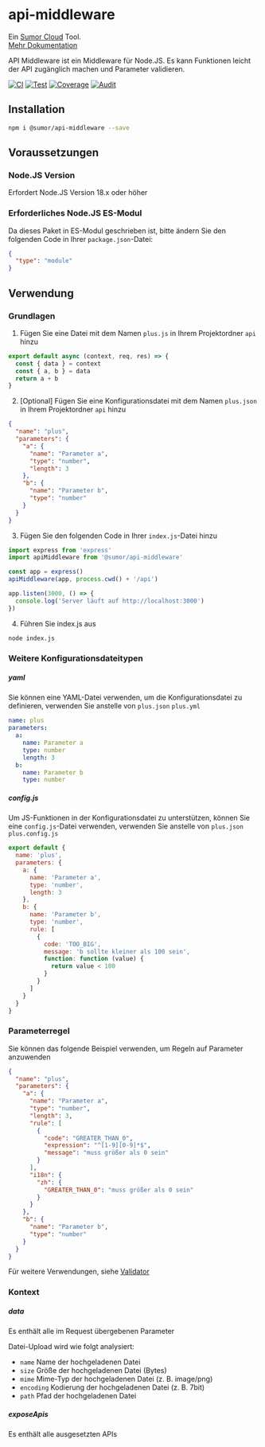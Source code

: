 # api-middleware

Ein [Sumor Cloud](https://sumor.cloud) Tool.  
[Mehr Dokumentation](https://sumor.cloud/api-middleware)

API Middleware ist ein Middleware für Node.JS.
Es kann Funktionen leicht der API zugänglich machen und Parameter validieren.

[![CI](https://github.com/sumor-cloud/api-middleware/actions/workflows/ci.yml/badge.svg)](https://github.com/sumor-cloud/api-middleware/actions/workflows/ci.yml)
[![Test](https://github.com/sumor-cloud/api-middleware/actions/workflows/ut.yml/badge.svg)](https://github.com/sumor-cloud/api-middleware/actions/workflows/ut.yml)
[![Coverage](https://github.com/sumor-cloud/api-middleware/actions/workflows/coverage.yml/badge.svg)](https://github.com/sumor-cloud/api-middleware/actions/workflows/coverage.yml)
[![Audit](https://github.com/sumor-cloud/api-middleware/actions/workflows/audit.yml/badge.svg)](https://github.com/sumor-cloud/api-middleware/actions/workflows/audit.yml)

## Installation

```bash
npm i @sumor/api-middleware --save
```

## Voraussetzungen

### Node.JS Version

Erfordert Node.JS Version 18.x oder höher

### Erforderliches Node.JS ES-Modul

Da dieses Paket in ES-Modul geschrieben ist,
bitte ändern Sie den folgenden Code in Ihrer `package.json`-Datei:

```json
{
  "type": "module"
}
```

## Verwendung

### Grundlagen

1. Fügen Sie eine Datei mit dem Namen `plus.js` in Ihrem Projektordner `api` hinzu

```js
export default async (context, req, res) => {
  const { data } = context
  const { a, b } = data
  return a + b
}
```

2. [Optional] Fügen Sie eine Konfigurationsdatei mit dem Namen `plus.json` in Ihrem Projektordner `api` hinzu

```json
{
  "name": "plus",
  "parameters": {
    "a": {
      "name": "Parameter a",
      "type": "number",
      "length": 3
    },
    "b": {
      "name": "Parameter b",
      "type": "number"
    }
  }
}
```

3. Fügen Sie den folgenden Code in Ihrer `index.js`-Datei hinzu

```javascript
import express from 'express'
import apiMiddleware from '@sumor/api-middleware'

const app = express()
apiMiddleware(app, process.cwd() + '/api')

app.listen(3000, () => {
  console.log('Server läuft auf http://localhost:3000')
})
```

4. Führen Sie index.js aus

```bash
node index.js
```

### Weitere Konfigurationsdateitypen

##### yaml

Sie können eine YAML-Datei verwenden, um die Konfigurationsdatei zu definieren, verwenden Sie anstelle von `plus.json` `plus.yml`

```yaml
name: plus
parameters:
  a:
    name: Parameter a
    type: number
    length: 3
  b:
    name: Parameter b
    type: number
```

##### config.js

Um JS-Funktionen in der Konfigurationsdatei zu unterstützen, können Sie eine `config.js`-Datei verwenden, verwenden Sie anstelle von `plus.json` `plus.config.js`

```javascript
export default {
  name: 'plus',
  parameters: {
    a: {
      name: 'Parameter a',
      type: 'number',
      length: 3
    },
    b: {
      name: 'Parameter b',
      type: 'number',
      rule: [
        {
          code: 'TOO_BIG',
          message: 'b sollte kleiner als 100 sein',
          function: function (value) {
            return value < 100
          }
        }
      ]
    }
  }
}
```

### Parameterregel

Sie können das folgende Beispiel verwenden, um Regeln auf Parameter anzuwenden

```json
{
  "name": "plus",
  "parameters": {
    "a": {
      "name": "Parameter a",
      "type": "number",
      "length": 3,
      "rule": [
        {
          "code": "GREATER_THAN_0",
          "expression": "^[1-9][0-9]*$",
          "message": "muss größer als 0 sein"
        }
      ],
      "i18n": {
        "zh": {
          "GREATER_THAN_0": "muss größer als 0 sein"
        }
      }
    },
    "b": {
      "name": "Parameter b",
      "type": "number"
    }
  }
}
```

Für weitere Verwendungen, siehe [Validator](https://sumor.cloud/validator/)

### Kontext

##### data

Es enthält alle im Request übergebenen Parameter

Datei-Upload wird wie folgt analysiert:

- `name` Name der hochgeladenen Datei
- `size` Größe der hochgeladenen Datei (Bytes)
- `mime` Mime-Typ der hochgeladenen Datei (z. B. image/png)
- `encoding` Kodierung der hochgeladenen Datei (z. B. 7bit)
- `path` Pfad der hochgeladenen Datei

##### exposeApis

Es enthält alle ausgesetzten APIs
